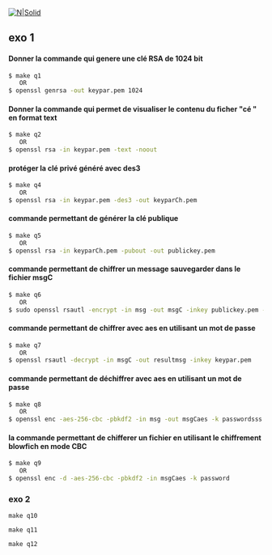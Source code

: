 [![N|Solid](https://www.giveffect.com/home/images/assets/logo-ssl.png)](https://namrane.com)

## exo 1

#### Donner la commande qui genere une clé RSA de 1024 bit 

```sh
$ make q1
   OR
$ openssl genrsa -out keypar.pem 1024
```
#### Donner la commande qui permet de visualiser le contenu du ficher "cé " en format text 
```sh
$ make q2
   OR
$ openssl rsa -in keypar.pem -text -noout
```
#### protéger la clé privé généré avec des3
```sh
$ make q4
   OR
$ openssl rsa -in keypar.pem -des3 -out keyparCh.pem
```
#### commande permettant de générer la clé publique
```sh
$ make q5
   OR
$ openssl rsa -in keyparCh.pem -pubout -out publickey.pem 
```
#### commande permettant de chiffrer un message sauvegarder dans le fichier msgC
```sh
$ make q6
   OR
$ sudo openssl rsautl -encrypt -in msg -out msgC -inkey publickey.pem -pubin 
```
####  commande permettant de chiffrer avec aes en utilisant un mot de passe
```sh
$ make q7
   OR
$ openssl rsautl -decrypt -in msgC -out resultmsg -inkey keypar.pem 
```
####  commande permettant de déchiffrer avec aes en utilisant un mot de passe
```sh
$ make q8
   OR
$ openssl enc -aes-256-cbc -pbkdf2 -in msg -out msgCaes -k passwordsss
```
#### la commande permettant de chifferer un fichier en utilisant le chiffrement blowfich en mode CBC
```sh
$ make q9
   OR
$ openssl enc -d -aes-256-cbc -pbkdf2 -in msgCaes -k password
```
### exo 2
```
make q10
```
```
make q11
```
```
make q12
```